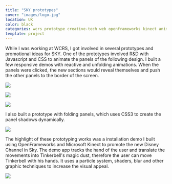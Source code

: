 ```yaml
---
title: "SKY prototypes"
cover: "images/logo.jpg"
location: UK
color: black
categories: wcrs prototype creative-tech web openframeworks kinect animation inverted
template: project
---
```


While I was working at WCRS, I got involved in several prototypes and promotional ideas for SKY. One of the prototypes involved R&D with Javascript and CSS to animate the panels of the following design. I built a few responsive demos with reactive and unfolding animations. When the panels were clicked, the new sections would reveal themselves and push the other panels to the border of the screen.

![](/work/sky/images/1.png)

![](/work/sky/images/2.jpg)

![](/work/sky/images/3.jpg)

I also built a prototype with folding panels, which uses CSS3 to create the panel shadows dynamically.

![](/work/sky/images/4.jpg)

The highlight of these prototyping works was a installation demo I built using OpenFrameworks and Microsoft Kinect to promote the new Disney Channel in Sky. The demo app tracks the hand of the user and translate the movements into Tinkerbell's magic dust, therefore the user can move Tinkerbell with his hands. It uses a particle system, shaders, blur and other graphic techniques to increase the visual appeal.

![](/work/sky/images/5.png)
